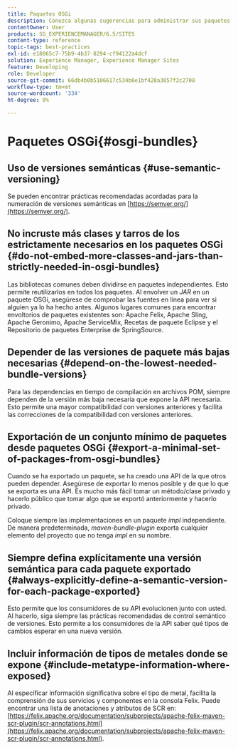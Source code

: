 ```yaml
---
title: Paquetes OSGi
description: Conozca algunas sugerencias para administrar sus paquetes OSGi en Adobe Experience Manager.
contentOwner: User
products: SG_EXPERIENCEMANAGER/6.5/SITES
content-type: reference
topic-tags: best-practices
exl-id: e18065c7-75b9-4b37-8294-cf94122a4dcf
solution: Experience Manager, Experience Manager Sites
feature: Developing
role: Developer
source-git-commit: 66db4b0b5106617c534b6e1bf428a3057f2c2708
workflow-type: tm+mt
source-wordcount: '334'
ht-degree: 0%

---
```


# Paquetes OSGi{#osgi-bundles}

## Uso de versiones semánticas {#use-semantic-versioning}

Se pueden encontrar prácticas recomendadas acordadas para la numeración de versiones semánticas en [https://semver.org/](https://semver.org/).

## No incruste más clases y tarros de los estrictamente necesarios en los paquetes OSGi {#do-not-embed-more-classes-and-jars-than-strictly-needed-in-osgi-bundles}

Las bibliotecas comunes deben dividirse en paquetes independientes. Esto permite reutilizarlos en todos los paquetes. Al envolver un *JAR* en un paquete OSGi, asegúrese de comprobar las fuentes en línea para ver si alguien ya lo ha hecho antes. Algunos lugares comunes para encontrar envoltorios de paquetes existentes son: Apache Felix, Apache Sling, Apache Geronimo, Apache ServiceMix, Recetas de paquete Eclipse y el Repositorio de paquetes Enterprise de SpringSource.

## Depender de las versiones de paquete más bajas necesarias {#depend-on-the-lowest-needed-bundle-versions}

Para las dependencias en tiempo de compilación en archivos POM, siempre dependen de la versión más baja necesaria que expone la API necesaria. Esto permite una mayor compatibilidad con versiones anteriores y facilita las correcciones de la compatibilidad con versiones anteriores.

## Exportación de un conjunto mínimo de paquetes desde paquetes OSGi {#export-a-minimal-set-of-packages-from-osgi-bundles}

Cuando se ha exportado un paquete, se ha creado una API de la que otros pueden depender. Asegúrese de exportar lo menos posible y de que lo que se exporta es una API. Es mucho más fácil tomar un método/clase privado y hacerlo público que tomar algo que se exportó anteriormente y hacerlo privado.

Coloque siempre las implementaciones en un paquete *impl* independiente. De manera predeterminada, *maven-bundle-plugin* exporta cualquier elemento del proyecto que no tenga *impl* en su nombre.

## Siempre defina explícitamente una versión semántica para cada paquete exportado {#always-explicitly-define-a-semantic-version-for-each-package-exported}

Esto permite que los consumidores de su API evolucionen junto con usted. Al hacerlo, siga siempre las prácticas recomendadas de control semántico de versiones. Esto permite a los consumidores de la API saber qué tipos de cambios esperar en una nueva versión.

## Incluir información de tipos de metales donde se expone {#include-metatype-information-where-exposed}

Al especificar información significativa sobre el tipo de metal, facilita la comprensión de sus servicios y componentes en la consola Felix. Puede encontrar una lista de anotaciones y atributos de SCR en: [https://felix.apache.org/documentation/subprojects/apache-felix-maven-scr-plugin/scr-annotations.html](https://felix.apache.org/documentation/subprojects/apache-felix-maven-scr-plugin/scr-annotations.html).
